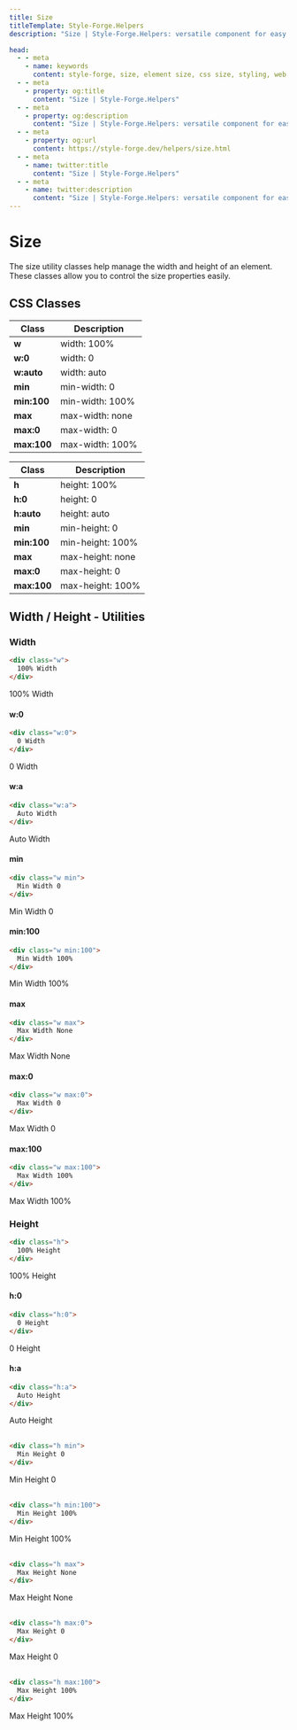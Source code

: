 ```yaml
---
title: Size
titleTemplate: Style-Forge.Helpers
description: "Size | Style-Forge.Helpers: versatile component for easy management of element sizes in web apps."

head:
  - - meta
    - name: keywords
      content: style-forge, size, element size, css size, styling, web development, frontend, responsive
  - - meta
    - property: og:title
      content: "Size | Style-Forge.Helpers"
  - - meta
    - property: og:description
      content: "Size | Style-Forge.Helpers: versatile component for easy management of element sizes in web apps."
  - - meta
    - property: og:url
      content: https://style-forge.dev/helpers/size.html
  - - meta
    - name: twitter:title
      content: "Size | Style-Forge.Helpers"
  - - meta
    - name: twitter:description
      content: "Size | Style-Forge.Helpers: versatile component for easy management of element sizes in web apps."
---
```


# Size

The size utility classes help manage the width and height of an element. These classes allow you to control the size properties easily.

## CSS Classes

<div class="d:f:x auto wrap half">
<div class="d:f:y">

<table class="d:t w">
<thead>
<tr><th>Class</th><th>Description</th></tr>
</thead>
<tbody>
<tr><td><b>w</b></td><td>width: 100%</td></tr>
<tr><td><b>w:0</b></td><td>width: 0</td></tr>
<tr><td><b>w:auto</b></td><td>width: auto</td></tr>
<tr><td><b>min</b></td><td>min-width: 0</td></tr>
<tr><td><b>min:100</b></td><td>min-width: 100%</td></tr>
<tr><td><b>max</b></td><td>max-width: none</td></tr>
<tr><td><b>max:0</b></td><td>max-width: 0</td></tr>
<tr><td><b>max:100</b></td><td>max-width: 100%</td></tr>
</tbody>
</table>

</div>
<div class="d:f:y">

<table class="d:t w">
<thead>
<tr><th>Class</th><th>Description</th></tr>
</thead>
<tbody>
<tr><td><b>h</b></td><td>height: 100%</td></tr>
<tr><td><b>h:0</b></td><td>height: 0</td></tr>
<tr><td><b>h:auto</b></td><td>height: auto</td></tr>
<tr><td><b>min</b></td><td>min-height: 0</td></tr>
<tr><td><b>min:100</b></td><td>min-height: 100%</td></tr>
<tr><td><b>max</b></td><td>max-height: none</td></tr>
<tr><td><b>max:0</b></td><td>max-height: 0</td></tr>
<tr><td><b>max:100</b></td><td>max-height: 100%</td></tr>
</tbody>
</table>

</div>
</div>

## Width / Height - Utilities

<div class="d:f:x auto wrap half">
<div class="d:f:y">

<div class="pos:s t">

### Width

</div>

```html
<div class="w">
  100% Width
</div>
```

<div class="example">
  <div class="w whs:nw">
    100% Width
  </div>
</div>

#### w:0

```html
<div class="w:0">
  0 Width
</div>
```

<div class="example">
  <div class="w:0 whs:nw">
    0 Width
  </div>
</div>

#### w:a

```html
<div class="w:a">
  Auto Width
</div>
```

<div class="example">
  <div class="w:a whs:nw">
    Auto Width
  </div>
</div>

#### min

```html
<div class="w min">
  Min Width 0
</div>
```

<div class="example">
  <div class="w min whs:nw">
    Min Width 0
  </div>
</div>

#### min:100

```html
<div class="w min:100">
  Min Width 100%
</div>
```

<div class="example">
  <div class="w min:100 whs:nw">
    Min Width 100%
  </div>
</div>

#### max

```html
<div class="w max">
  Max Width None
</div>
```

<div class="example">
  <div class="w max whs:nw">
    Max Width None
  </div>
</div>

#### max:0

```html
<div class="w max:0">
  Max Width 0
</div>
```

<div class="example">
  <div class="w max:0 whs:nw">
    Max Width 0
  </div>
</div>

#### max:100

```html
<div class="w max:100">
  Max Width 100%
</div>
```

<div class="example">
  <div class="w max:100 whs:nw">
    Max Width 100%
  </div>
</div>

</div>
<div class="d:f:y">

<div class="pos:s t">

### Height

</div>

```html
<div class="h">
  100% Height
</div>
```

<div class="example">
  <div class="h whs:nw">
    100% Height
  </div>
</div>

#### h:0

```html
<div class="h:0">
  0 Height
</div>
```

<div class="example">
  <div class="h:0 whs:nw">
    0 Height
  </div>
</div>

#### h:a

```html
<div class="h:a">
  Auto Height
</div>
```

<div class="example">
  <div class="h:a whs:nw">
    Auto Height
  </div>
</div>

<br />

```html
<div class="h min">
  Min Height 0
</div>
```

<div class="example">
  <div class="h min whs:nw">
    Min Height 0
  </div>
</div>

<br />

```html
<div class="h min:100">
  Min Height 100%
</div>
```

<div class="example">
  <div class="h min:100 whs:nw">
    Min Height 100%
  </div>
</div>

<br />

```html
<div class="h max">
  Max Height None
</div>
```

<div class="example">
  <div class="h max whs:nw">
    Max Height None
  </div>
</div>

<br />

```html
<div class="h max:0">
  Max Height 0
</div>
```

<div class="example">
  <div class="h max:0 whs:nw">
    Max Height 0
  </div>
</div>

<br />

```html
<div class="h max:100">
  Max Height 100%
</div>
```

<div class="example">
  <div class="h max:100 whs:nw">
    Max Height 100%
  </div>
</div>

</div>
</div>
